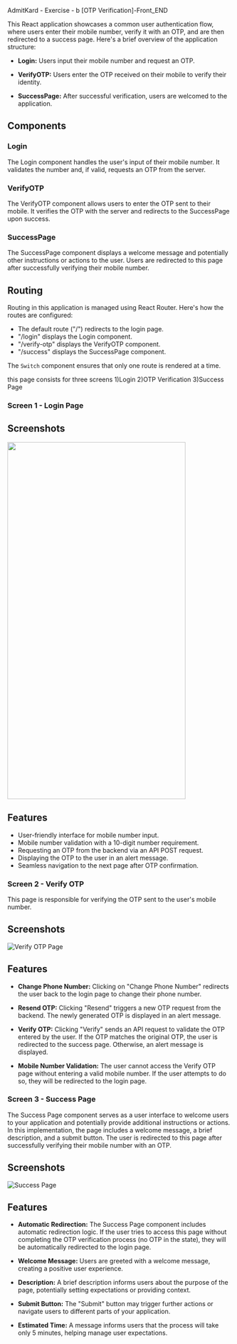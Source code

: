 AdmitKard - Exercise - b [OTP Verification]-Front_END

This React application showcases a common user authentication flow, where users enter their mobile number, verify it with an OTP, and are then redirected to a success page. Here's a brief overview of the application structure:

- **Login:** Users input their mobile number and request an OTP.

- **VerifyOTP:** Users enter the OTP received on their mobile to verify their identity.

- **SuccessPage:** After successful verification, users are welcomed to the application.

## Components

### Login

The Login component handles the user's input of their mobile number. It validates the number and, if valid, requests an OTP from the server.

### VerifyOTP

The VerifyOTP component allows users to enter the OTP sent to their mobile. It verifies the OTP with the server and redirects to the SuccessPage upon success.

### SuccessPage

The SuccessPage component displays a welcome message and potentially other instructions or actions to the user. Users are redirected to this page after successfully verifying their mobile number.

## Routing

Routing in this application is managed using React Router. Here's how the routes are configured:

- The default route ("/") redirects to the login page.
- "/login" displays the Login component.
- "/verify-otp" displays the VerifyOTP component.
- "/success" displays the SuccessPage component.

The `Switch` component ensures that only one route is rendered at a time.

this page consists for three screens 1)Login 2)OTP Verification 3)Success Page

### Screen 1 - Login Page

## Screenshots

<img src="https://i.ibb.co/CHtyj8X/login1.png" width="400" height="800" />

## Features

- User-friendly interface for mobile number input.
- Mobile number validation with a 10-digit number requirement.
- Requesting an OTP from the backend via an API POST request.
- Displaying the OTP to the user in an alert message.
- Seamless navigation to the next page after OTP confirmation.

### Screen 2 - Verify OTP

This page is responsible for verifying the OTP sent to the user's mobile number.

## Screenshots

![Verify OTP Page](/screenshots/verify-otp-page.png)

## Features

- **Change Phone Number:** Clicking on "Change Phone Number" redirects the user back to the login page to change their phone number.

- **Resend OTP:** Clicking "Resend" triggers a new OTP request from the backend. The newly generated OTP is displayed in an alert message.

- **Verify OTP:** Clicking "Verify" sends an API request to validate the OTP entered by the user. If the OTP matches the original OTP, the user is redirected to the success page. Otherwise, an alert message is displayed.

- **Mobile Number Validation:** The user cannot access the Verify OTP page without entering a valid mobile number. If the user attempts to do so, they will be redirected to the login page.

### Screen 3 - Success Page

The Success Page component serves as a user interface to welcome users to your application and potentially provide additional instructions or actions. In this implementation, the page includes a welcome message, a brief description, and a submit button. The user is redirected to this page after successfully verifying their mobile number with an OTP.

## Screenshots

![Success Page](/screenshots/success-page.png)

## Features

- **Automatic Redirection:** The Success Page component includes automatic redirection logic. If the user tries to access this page without completing the OTP verification process (no OTP in the state), they will be automatically redirected to the login page.

- **Welcome Message:** Users are greeted with a welcome message, creating a positive user experience.

- **Description:** A brief description informs users about the purpose of the page, potentially setting expectations or providing context.

- **Submit Button:** The "Submit" button may trigger further actions or navigate users to different parts of your application.

- **Estimated Time:** A message informs users that the process will take only 5 minutes, helping manage user expectations.
